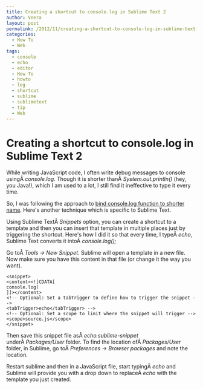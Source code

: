 ```yaml
---
title: Creating a shortcut to console.log in Sublime Text 2
author: Veera
layout: post
permalink: /2012/11/creating-a-shortcut-to-console-log-in-sublime-text-2/
categories:
  - How To
  - Web
tags:
  - console
  - echo
  - editor
  - How To
  - howto
  - log
  - shortcut
  - sublime
  - sublimetext
  - tip
  - Web
---
```

# Creating a shortcut to console.log in Sublime Text 2

While writing JavaScript code, I often write debug messages to console usingÂ *console.log.* Though it is shorter thanÂ *System.out.println()* (hey, you Java!), which I am used to a lot, I still find it ineffective to type it every time.

So, I was following the approach to [bind console.log function to shorter name][1]. Here's another technique which is specific to Sublime Text.

 [1]: http://veerasundar.com/blog/2012/02/shortcut-to-console-log/ "Shortcut to console.log"

Using Sublime TextÂ *Snippets* option, you can create a shortcut to a template and then you can insert that template in multiple places just by triggering the shortcut. Here's how I did it so that every time, I typeÂ *echo*, Sublime Text converts it intoÂ *console.log();*

Go toÂ *Tools -> New Snippet*. Sublime will open a template in a new file. Now make sure you have this content in that file (or change it the way you want). 

    <snippet>
    <content><![CDATA[
    console.log(
    ]]></content>
    <!-- Optional: Set a tabTrigger to define how to trigger the snippet -->
    <tabTrigger>echo</tabTrigger> -->
    <!-- Optional: Set a scope to limit where the snippet will trigger -->
    <scope>source.js</scope>
    </snippet>

Then save this snippet file asÂ *echo.sublime-snippet* underÂ *Packages/User* folder. To find the location ofÂ *Packages/User* folder, in Sublime, go toÂ *Preferences -> Browser packages* and note the location.

Restart sublime and then in a JavaScript file, start typingÂ *echo* and Sublime will provide you with a drop down to replaceÂ *echo* with the template you just created.